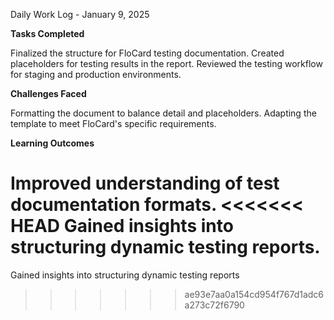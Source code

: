 Daily Work Log - January 9, 2025

**Tasks Completed**

Finalized the structure for FloCard testing documentation.
Created placeholders for testing results in the report.
Reviewed the testing workflow for staging and production environments.

**Challenges Faced**

Formatting the document to balance detail and placeholders.
Adapting the template to meet FloCard's specific requirements.

**Learning Outcomes**

Improved understanding of test documentation formats.
<<<<<<< HEAD
Gained insights into structuring dynamic testing reports.
=======
Gained insights into structuring dynamic testing reports 
>>>>>>> ae93e7aa0a154cd954f767d1adc6a273c72f6790
